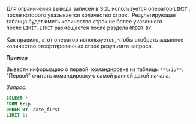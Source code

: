Для ограничения вывода записей в SQL используется оператор `LIMIT` , после которого указывается количество строк.  Результирующая таблица будет иметь количество строк не более указанного после `LIMIT`. `LIMIT` размещается после раздела `ORDER BY`.

Как правило, этот оператор используется, чтобы отобрать заданное количество отсортированных строк результата запроса.

**Пример**

Вывести информацию о первой  командировке из таблицы `**trip**`. "Первой" считать командировку с самой ранней датой начала.

_Запрос:_

```sql
SELECT *
FROM trip
ORDER BY  date_first
LIMIT 1;
```

